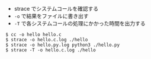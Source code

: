 * strace でシステムコールを確認する
* `-o` で結果をファイルに書き出す
* `-T` で各システムコールの処理にかかった時間を出力する
```
$ cc -o hello hello.c
$ strace -o hello.c.log ./hello 
$ strace -o hello.py.log python3 ./hello.py 
$ strace -T -o hello.c.log ./hello 
```
